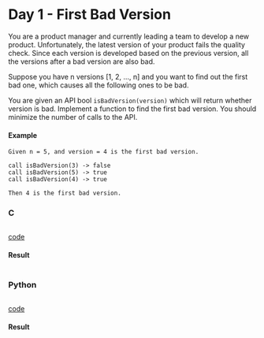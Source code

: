 # Day 1 - First Bad Version
You are a product manager and currently leading a team to develop a new product. Unfortunately, the latest version of your product fails the quality check. Since each version is developed based on the previous version, all the versions after a bad version are also bad.

Suppose you have n versions [1, 2, ..., n] and you want to find out the first bad one, which causes all the following ones to be bad.

You are given an API bool `isBadVersion(version)` which will return whether version is bad. Implement a function to find the first bad version. You should minimize the number of calls to the API.

#### Example
```
Given n = 5, and version = 4 is the first bad version.

call isBadVersion(3) -> false
call isBadVersion(5) -> true
call isBadVersion(4) -> true

Then 4 is the first bad version. 
```

### C
```C

```
[code](C/first-bad-version.c)

#### Result
```

```

### Python
```python

```
[code](Python/first-bad-version.py)

#### Result
```

```
